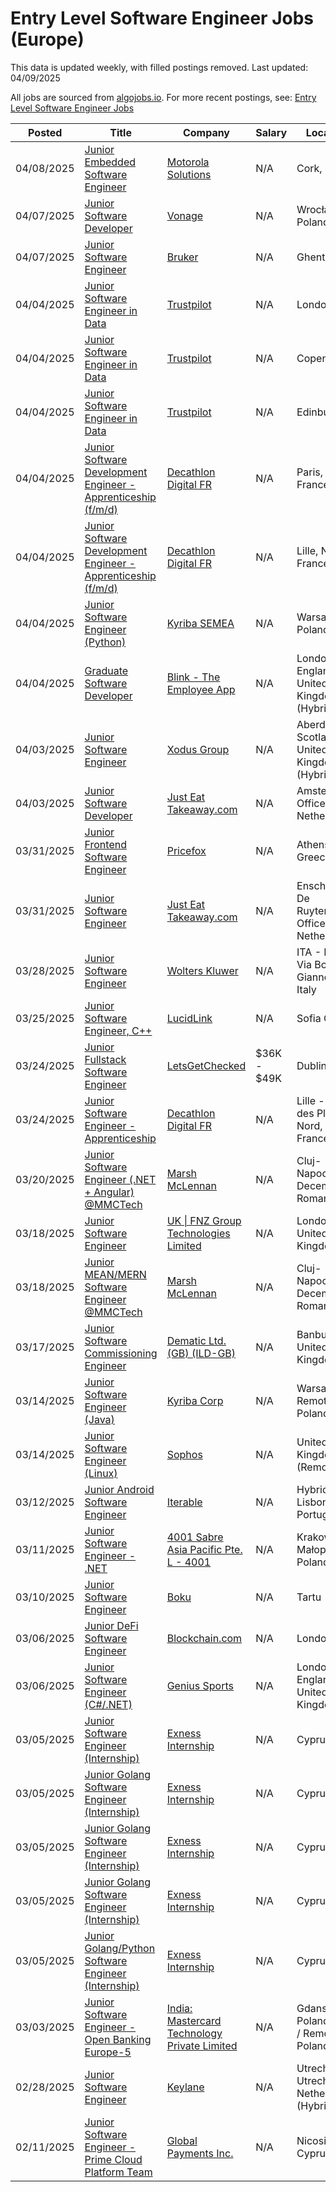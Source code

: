 # Entry Level Software Engineer Jobs (Europe)

This data is updated weekly, with filled postings removed. Last updated: 04/09/2025

All jobs are sourced from [algojobs.io](https://algojobs.io/). For more recent postings, see: [Entry Level Software Engineer Jobs](https://algojobs.io/new-grad-swe)

| Posted | Title | Company | Salary | Location |
| --- | --- | --- | --- | --- |
| 04/08/2025 | [Junior Embedded Software Engineer](https://algojobs.io/jobs/3730968) | [Motorola Solutions](https://algojobs.io/company/motorolasolutions/) | N/A | Cork, Ireland |
| 04/07/2025 | [Junior Software Developer](https://algojobs.io/jobs/3718956) | [Vonage](https://algojobs.io/company/vonage/) | N/A | Wrocław, Poland |
| 04/07/2025 | [Junior Software Engineer](https://algojobs.io/jobs/3710218) | [Bruker](https://algojobs.io/company/englishcareers-bruker/) | N/A | Ghent, BE |
| 04/04/2025 | [Junior Software Engineer in Data](https://algojobs.io/jobs/3685253) | [Trustpilot ](https://algojobs.io/company/trustpilot/) | N/A | London |
| 04/04/2025 | [Junior Software Engineer in Data](https://algojobs.io/jobs/3685247) | [Trustpilot ](https://algojobs.io/company/trustpilot/) | N/A | Copenhagen |
| 04/04/2025 | [Junior Software Engineer in Data](https://algojobs.io/jobs/3685251) | [Trustpilot ](https://algojobs.io/company/trustpilot/) | N/A | Edinburgh |
| 04/04/2025 | [Junior Software Development Engineer - Apprenticeship (f/m/d)](https://algojobs.io/jobs/3685291) | [Decathlon Digital FR](https://algojobs.io/company/decathlontechnology/) | N/A | Paris, Paris, France |
| 04/04/2025 | [Junior Software Development Engineer - Apprenticeship (f/m/d)](https://algojobs.io/jobs/3685297) | [Decathlon Digital FR](https://algojobs.io/company/decathlontechnology/) | N/A | Lille, Nord, France |
| 04/04/2025 | [Junior Software Engineer (Python)](https://algojobs.io/jobs/3689731) | [Kyriba SEMEA](https://algojobs.io/company/kyriba/) | N/A | Warsaw, Poland |
| 04/04/2025 | [Graduate Software Developer](https://algojobs.io/jobs/3699331) | [Blink - The Employee App](https://algojobs.io/company/joinblink/) | N/A | London, England, United Kingdom (Hybrid) |
| 04/03/2025 | [Junior Software Engineer](https://algojobs.io/jobs/3682410) | [Xodus Group](https://algojobs.io/company/xodus-group/) | N/A | Aberdeen, Scotland, United Kingdom (Hybrid) |
| 04/03/2025 | [Junior Software Developer](https://algojobs.io/jobs/3692500) | [Just Eat Takeaway.com](https://algojobs.io/company/takeaway/) | N/A | Amsterdam Office, Netherlands |
| 03/31/2025 | [Junior Frontend Software Engineer](https://algojobs.io/jobs/3640596) | [Pricefox](https://algojobs.io/company/pricefox/) | N/A | Athens, Greece |
| 03/31/2025 | [Junior Software Engineer](https://algojobs.io/jobs/3646230) | [Just Eat Takeaway.com](https://algojobs.io/company/takeaway/) | N/A | Enschede De Ruyterlaan Office, Netherlands |
| 03/28/2025 | [Junior Software Engineer](https://algojobs.io/jobs/3622756) | [Wolters Kluwer](https://algojobs.io/company/wk/) | N/A | ITA - Lucca, Via Borgo Giannotti, Italy |
| 03/25/2025 | [Junior Software Engineer, C++](https://algojobs.io/jobs/3585112) | [LucidLink](https://algojobs.io/company/lucidlink/) | N/A | Sofia Office |
| 03/24/2025 | [Junior Fullstack Software Engineer](https://algojobs.io/jobs/3566887) | [LetsGetChecked](https://algojobs.io/company/letsgetchecked/) | $36K - $49K | Dublin |
| 03/24/2025 | [Junior Software Engineer - Apprenticeship](https://algojobs.io/jobs/3567538) | [Decathlon Digital FR](https://algojobs.io/company/decathlontechnology/) | N/A | Lille - Jardin des Plantes, Nord, France |
| 03/20/2025 | [Junior Software Engineer (.NET + Angular) @MMCTech](https://algojobs.io/jobs/3545924) | [Marsh McLennan](https://algojobs.io/company/mmc/) | N/A | Cluj-Napoca - Decembrie, Romania |
| 03/18/2025 | [Junior Software Engineer](https://algojobs.io/jobs/3515339) | [UK \| FNZ Group Technologies Limited](https://algojobs.io/company/fnz/) | N/A | London - United Kingdom |
| 03/18/2025 | [Junior MEAN/MERN Software Engineer @MMCTech](https://algojobs.io/jobs/3501909) | [Marsh McLennan](https://algojobs.io/company/mmc/) | N/A | Cluj-Napoca - Decembrie, Romania |
| 03/17/2025 | [Junior Software Commissioning Engineer](https://algojobs.io/jobs/3500229) | [Dematic Ltd. (GB) (ILD-GB)](https://algojobs.io/company/kiongroup/) | N/A | Banbury, United Kingdom |
| 03/14/2025 | [Junior Software Engineer (Java)](https://algojobs.io/jobs/3483829) | [Kyriba Corp](https://algojobs.io/company/kyriba/) | N/A | Warsaw / Remote Poland |
| 03/14/2025 | [Junior Software Engineer (Linux)](https://algojobs.io/jobs/3479766) | [Sophos](https://algojobs.io/company/sophos/) | N/A | United Kingdom (Remote) |
| 03/12/2025 | [Junior Android Software Engineer](https://algojobs.io/jobs/3452078) | [Iterable](https://algojobs.io/company/iterable/) | N/A | Hybrid - Lisbon, Portugal |
| 03/11/2025 | [Junior Software Engineer - .NET](https://algojobs.io/jobs/3441721) | [4001 Sabre Asia Pacific Pte. L - 4001](https://algojobs.io/company/sabre/) | N/A | Krakow, Małopolskie, Poland |
| 03/10/2025 | [Junior Software Engineer](https://algojobs.io/jobs/3422234) | [Boku](https://algojobs.io/company/boku/) | N/A | Tartu |
| 03/06/2025 | [Junior DeFi Software Engineer](https://algojobs.io/jobs/3386091) | [Blockchain.com](https://algojobs.io/company/blockchain/) | N/A | London |
| 03/06/2025 | [Junior Software Engineer (C#/.NET)](https://algojobs.io/jobs/3387767) | [Genius Sports](https://algojobs.io/company/geniussports/) | N/A | London, England, United Kingdom |
| 03/05/2025 | [Junior Software Engineer (Internship)](https://algojobs.io/jobs/3372945) | [Exness Internship](https://algojobs.io/company/exnessinternship/) | N/A | Cyprus |
| 03/05/2025 | [Junior Golang Software Engineer (Internship)](https://algojobs.io/jobs/3372970) | [Exness Internship](https://algojobs.io/company/exnessinternship/) | N/A | Cyprus |
| 03/05/2025 | [Junior Golang Software Engineer (Internship)](https://algojobs.io/jobs/3372972) | [Exness Internship](https://algojobs.io/company/exnessinternship/) | N/A | Cyprus |
| 03/05/2025 | [Junior Golang Software Engineer (Internship)](https://algojobs.io/jobs/3372980) | [Exness Internship](https://algojobs.io/company/exnessinternship/) | N/A | Cyprus |
| 03/05/2025 | [Junior Golang/Python Software Engineer (Internship)](https://algojobs.io/jobs/3372971) | [Exness Internship](https://algojobs.io/company/exnessinternship/) | N/A | Cyprus |
| 03/03/2025 | [Junior Software Engineer - Open Banking Europe-5](https://algojobs.io/jobs/3350630) | [India: Mastercard Technology Private Limited](https://algojobs.io/company/mastercard/) | N/A | Gdansk, Poland (Aiia) / Remote - Poland |
| 02/28/2025 | [Junior Software Engineer](https://algojobs.io/jobs/3302021) | [Keylane](https://algojobs.io/company/keylane/) | N/A | Utrecht, Utrecht, Netherlands (Hybrid) |
| 02/11/2025 | [Junior Software Engineer - Prime Cloud Platform Team](https://algojobs.io/jobs/3126435) | [Global Payments Inc.](https://algojobs.io/company/tsys/) | N/A | Nicosia, Cyprus |
